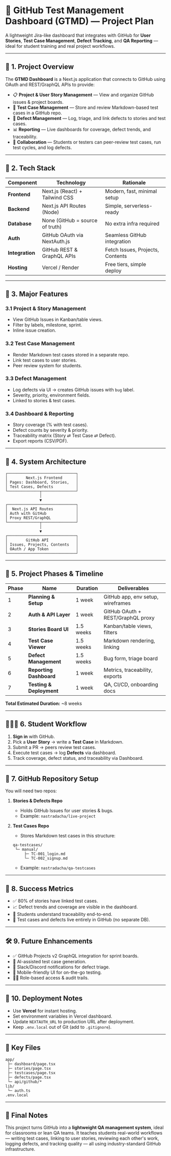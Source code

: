 
# 🧭 GitHub Test Management Dashboard (GTMD) — Project Plan

A lightweight Jira-like dashboard that integrates with GitHub for **User Stories**, **Test Case Management**, **Defect Tracking**, and **QA Reporting** — ideal for student training and real project workflows.

---

## 📌 1. Project Overview

The **GTMD Dashboard** is a Next.js application that connects to GitHub using OAuth and REST/GraphQL APIs to provide:

- 📋 **Project & User Story Management** — View and organize GitHub issues & project boards.  
- 🧪 **Test Case Management** — Store and review Markdown-based test cases in a GitHub repo.  
- 🐞 **Defect Management** — Log, triage, and link defects to stories and test cases.  
- 📊 **Reporting** — Live dashboards for coverage, defect trends, and traceability.  
- 👥 **Collaboration** — Students or testers can peer-review test cases, run test cycles, and log defects.

---

## 🧱 2. Tech Stack

| Component             | Technology                      | Rationale |
|-----------------------|----------------------------------|-----------|
| **Frontend**          | Next.js (React) + Tailwind CSS  | Modern, fast, minimal setup |
| **Backend**           | Next.js API Routes (Node)       | Simple, serverless-ready |
| **Database**          | None (GitHub = source of truth) | No extra infra required |
| **Auth**              | GitHub OAuth via NextAuth.js    | Seamless GitHub integration |
| **Integration**       | GitHub REST & GraphQL APIs      | Fetch Issues, Projects, Contents |
| **Hosting**           | Vercel / Render                 | Free tiers, simple deploy |

---

## 🚀 3. Major Features

### 3.1 Project & Story Management
- View GitHub Issues in Kanban/table views.  
- Filter by labels, milestone, sprint.  
- Inline issue creation.

### 3.2 Test Case Management
- Render Markdown test cases stored in a separate repo.  
- Link test cases to user stories.  
- Peer review system for students.

### 3.3 Defect Management
- Log defects via UI → creates GitHub issues with `bug` label.  
- Severity, priority, environment fields.  
- Linked to stories & test cases.

### 3.4 Dashboard & Reporting
- Story coverage (% with test cases).  
- Defect counts by severity & priority.  
- Traceability matrix (Story ⇄ Test Case ⇄ Defect).  
- Export reports (CSV/PDF).

---

## 🧠 4. System Architecture

```
┌──────────────────────────────┐
│        Next.js Frontend      │
│ Pages: Dashboard, Stories,   │
│ Test Cases, Defects          │
└──────────────┬───────────────┘
               │
               ▼
┌──────────────────────────────┐
│  Next.js API Routes          │
│ Auth with GitHub             │
│ Proxy REST/GraphQL           │
└──────────────┬───────────────┘
               │
               ▼
┌──────────────────────────────┐
│        GitHub API            │
│ Issues, Projects, Contents   │
│ OAuth / App Token            │
└──────────────────────────────┘
```

---

## 📅 5. Project Phases & Timeline

| Phase | Name | Duration | Deliverables |
|-------|------|----------|--------------|
| 1 | **Planning & Setup** | 1 week | GitHub app, env setup, wireframes |
| 2 | **Auth & API Layer** | 1 week | GitHub OAuth + REST/GraphQL proxy |
| 3 | **Stories Board UI** | 1.5 weeks | Kanban/table views, filters |
| 4 | **Test Case Viewer** | 1.5 weeks | Markdown rendering, linking |
| 5 | **Defect Management** | 1.5 weeks | Bug form, triage board |
| 6 | **Reporting Dashboard** | 1 week | Metrics, traceability, exports |
| 7 | **Testing & Deployment** | 1 week | QA, CI/CD, onboarding docs |

**Total Estimated Duration:** ~8 weeks

---

## 🧑🏽‍🏫 6. Student Workflow

1. **Sign in** with GitHub.  
2. Pick a **User Story** → write a **Test Case** in Markdown.  
3. Submit a PR → peers review test cases.  
4. Execute test cases → log **Defects** via dashboard.  
5. Track coverage, defect status, and traceability via Dashboard.

---

## 🔐 7. GitHub Repository Setup

You will need two repos:

1. **Stories & Defects Repo**  
   - Holds GitHub Issues for user stories & bugs.  
   - Example: `nastradacha/live-project`

2. **Test Cases Repo**  
   - Stores Markdown test cases in this structure:
   ```
   qa-testcases/
    └─ manual/
        ├─ TC-001_login.md
        └─ TC-002_signup.md
   ```

   - Example: `nastradacha/qa-testcases`

---

## 🧪 8. Success Metrics

- ✅ 80% of stories have linked test cases.  
- 📈 Defect trends and coverage are visible in the dashboard.  
- 🧠 Students understand traceability end-to-end.  
- 🧪 Test cases and defects live entirely in GitHub (no separate DB).

---

## 🛠️ 9. Future Enhancements

- ✅ GitHub Projects v2 GraphQL integration for sprint boards.  
- 🤖 AI-assisted test case generation.  
- 📨 Slack/Discord notifications for defect triage.  
- 📱 Mobile-friendly UI for on-the-go testing.  
- 🧑‍💻 Role-based access & audit trails.

---

## 📝 10. Deployment Notes

- Use **Vercel** for instant hosting.  
- Set environment variables in Vercel dashboard.  
- Update `NEXTAUTH_URL` to production URL after deployment.  
- Keep `.env.local` out of Git (add to `.gitignore`).

---

## 📎 Key Files

```
app/
 ├─ dashboard/page.tsx
 ├─ stories/page.tsx
 ├─ testcases/page.tsx
 ├─ defects/page.tsx
 └─ api/github/*
lib/
 └─ auth.ts
.env.local
```

---

## 🏁 Final Notes

This project turns GitHub into a **lightweight QA management system**, ideal for classrooms or lean QA teams. It teaches students real-world workflows — writing test cases, linking to user stories, reviewing each other's work, logging defects, and tracking quality — all using industry-standard GitHub infrastructure.

